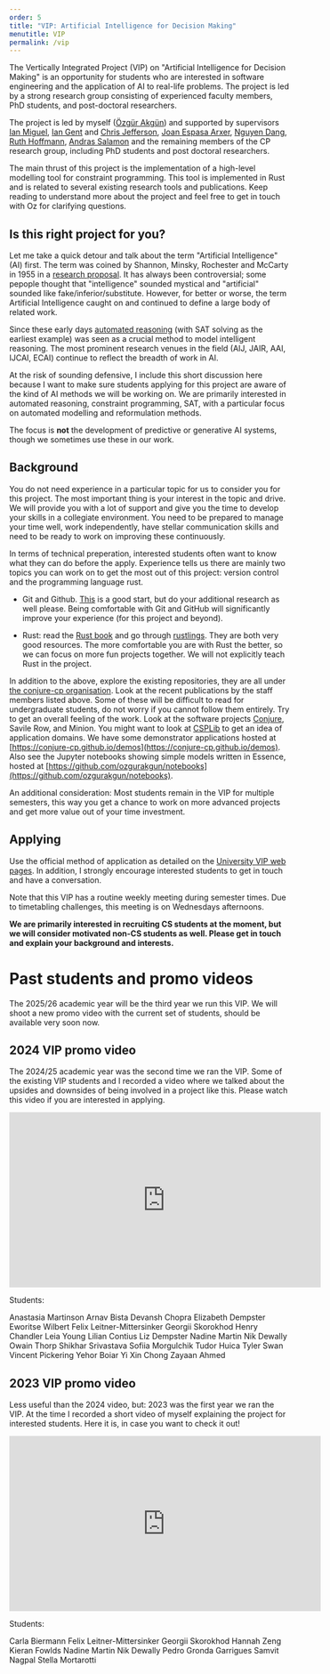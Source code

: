 ```yaml
---
order: 5
title: "VIP: Artificial Intelligence for Decision Making"
menutitle: VIP
permalink: /vip
---
```


The Vertically Integrated Project (VIP) on "Artificial Intelligence for Decision Making" is an opportunity for students who are interested in software engineering and the application of AI to real-life problems. The project is led by a strong research group consisting of experienced faculty members, PhD students, and post-doctoral researchers.

The project is led by myself ([Özgür Akgün](https://www.st-andrews.ac.uk/computer-science/people/oa86/)) and supported by supervisors [Ian Miguel](https://www.st-andrews.ac.uk/computer-science/people/ijm/), [Ian Gent](https://www.st-andrews.ac.uk/computer-science/people/ipg1/) and [Chris Jefferson](https://www.st-andrews.ac.uk/computer-science/people/caj21/), [Joan Espasa Arxer](https://www.st-andrews.ac.uk/computer-science/people/jea20/), [Nguyen Dang](https://www.st-andrews.ac.uk/computer-science/people/nttd/), [Ruth Hoffmann](https://www.st-andrews.ac.uk/computer-science/people/rh347/), [Andras Salamon](https://www.st-andrews.ac.uk/computer-science/people/as456/) and the remaining members of the CP research group, including PhD students and post doctoral researchers.

The main thrust of this project is the implementation of a high-level modelling tool for constraint programming. This tool is implemented in Rust and is related to several existing research tools and publications. Keep reading to understand more about the project and feel free to get in touch with Oz for clarifying questions.

## Is this right project for you?

Let me take a quick detour and talk about the term "Artificial Intelligence" (AI) first. The term was coined by Shannon, Minsky, Rochester and McCarty in 1955 in a [research proposal](http://jmc.stanford.edu/articles/dartmouth/dartmouth.pdf). It has always been controversial; some pepople thought that "intelligence" sounded mystical and "artificial" sounded like fake/inferior/substitute. However, for better or worse, the term Artificial Intelligence caught on and continued to define a large body of related work.

Since these early days [automated reasoning](https://plato.stanford.edu/entries/reasoning-automated) (with SAT solving as the earliest example) was seen as a crucial method to model intelligent reasoning. The most prominent research venues in the field (AIJ, JAIR, AAI, IJCAI, ECAI) continue to reflect the breadth of work in AI.

At the risk of sounding defensive, I include this short discussion here because I want to make sure students applying for this project are aware of the kind of AI methods we will be working on. We are primarily interested in automated reasoning, constraint programming, SAT, with a particular focus on automated modelling and reformulation methods.

The focus is **not** the development of predictive or generative AI systems, though we sometimes use these in our work.

## Background

You do not need experience in a particular topic for us to consider you for this project. The most important thing is your interest in the topic and drive. We will provide you with a lot of support and give you the time to develop your skills in a collegiate environment. You need to be prepared to manage your time well, work independently, have stellar communication skills and need to be ready to work on improving these continuously.

In terms of technical preperation, interested students often want to know what they can do before the apply. Experience tells us there are mainly two topics you can work on to get the most out of this project: version control and the programming language rust.

- Git and Github. [This](https://swcarpentry.github.io/git-novice/) is a good start, but do your additional research as well please. Being comfortable with Git and GitHub will significantly improve your experience (for this project and beyond).

- Rust: read the [Rust book](https://doc.rust-lang.org/book/index.html) and go through [rustlings](https://github.com/rust-lang/rustlings). They are both very good resources. The more comfortable you are with Rust the better, so we can focus on more fun projects together. We will not explicitly teach Rust in the project.

In addition to the above, explore the existing repositories, they are all under [the conjure-cp organisation](https://github.com/conjure-cp). Look at the recent publications by the staff members listed above. Some of these will be difficult to read for undergraduate students, do not worry if you cannot follow them entirely. Try to get an overall feeling of the work. Look at the software projects [Conjure](https://github.com/conjure-cp/conjure), Savile Row, and Minion. You might want to look at [CSPLib](https://www.csplib.org) to get an idea of application domains. We have some demonstrator applications hosted at [https://conjure-cp.github.io/demos](https://conjure-cp.github.io/demos). Also see the Jupyter notebooks showing simple models written in Essence, hosted at [https://github.com/ozgurakgun/notebooks](https://github.com/ozgurakgun/notebooks).

An additional consideration: Most students remain in the VIP for multiple semesters, this way you get a chance to work on more advanced projects and get more value out of your time investment.

## Applying

Use the official method of application as detailed on the [University VIP web pages](https://www.st-andrews.ac.uk/education/vip/). In addition, I strongly encourage interested students to get in touch and have a conversation.

Note that this VIP has a routine weekly meeting during semester times. Due to timetabling challenges, this meeting is on Wednesdays afternoons.

**We are primarily interested in recruiting CS students at the moment, but we will consider motivated non-CS students as well. Please get in touch and explain your background and interests.**


# Past students and promo videos

The 2025/26 academic year will be the third year we run this VIP. We will shoot a new promo video with the current set of students, should be available very soon now.

## 2024 VIP promo video

The 2024/25 academic year was the second time we ran the VIP. Some of the existing VIP students and I recorded a video where we talked about the upsides and downsides of being involved in a project like this. Please watch this video if you are interested in applying.

<iframe width="560" height="315" style="display:block;margin:auto;" src="https://www.youtube.com/embed/PgnxbnGh3oo" title="YouTube video player" frameborder="0" allow="accelerometer; autoplay; clipboard-write; encrypted-media; gyroscope; picture-in-picture; web-share" allowfullscreen></iframe>

Students:

Anastasia Martinson
Arnav Bista
Devansh Chopra
Elizabeth Dempster
Eworitse Wilbert
Felix Leitner-Mittersinker
Georgii Skorokhod
Henry Chandler
Leia Young
Lilian Contius
Liz Dempster
Nadine Martin
Nik Dewally
Owain Thorp
Shikhar Srivastava
Sofiia Morgulchik
Tudor Huica
Tyler Swan
Vincent Pickering
Yehor Boiar
Yi Xin Chong
Zayaan Ahmed


## 2023 VIP promo video

Less useful than the 2024 video, but: 2023 was the first year we ran the VIP. At the time I recorded a short video of myself explaining the project for interested students. Here it is, in case you want to check it out!

<iframe width="560" height="315" style="display:block;margin:auto;" src="https://www.youtube.com/embed/bK_QmJ4Mlos" title="YouTube video player" frameborder="0" allow="accelerometer; autoplay; clipboard-write; encrypted-media; gyroscope; picture-in-picture; web-share" allowfullscreen></iframe>

Students:

Carla Biermann
Felix Leitner-Mittersinker
Georgii Skorokhod
Hannah Zeng
Kieran Fowlds
Nadine Martin
Nik Dewally
Pedro Gronda Garrigues
Samvit Nagpal
Stella Mortarotti


